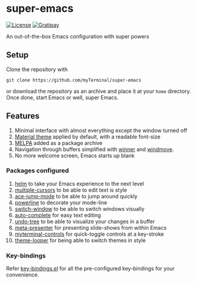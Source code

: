 # super-emacs

[![License](https://img.shields.io/badge/LICENSE-GPL%20v3.0-blue.svg)](https://www.gnu.org/licenses/gpl.html)
[![Gratipay](http://img.shields.io/gratipay/myTerminal.svg)](https://gratipay.com/myTerminal)

An out-of-the-box Emacs configuration with super powers

## Setup

Clone the repository with

    git clone https://github.com/myTerminal/super-emacs

or download the repository as an archive and place it at your `home` directory. Once done, start Emacs or well, super Emacs.

## Features

1. Minimal interface with almost everything except the window turned off
2. [Material theme](https://github.com/cpaulik/emacs-material-theme) applied by default, with a readable font-size
3. [MELPA](http://melpa.org) added as a package archive
4. Navigation through buffers simplified with [winner](http://emacswiki.org/emacs/WinnerMode) and [windmove](http://emacswiki.org/emacs/WindMove).
5. No more welcome screen, Emacs starts up blank

### Packages configured

1. [helm](https://github.com/emacs-helm/helm) to take your Emacs experience to the next level
2. [multiple-cursors](https://github.com/magnars/multiple-cursors.el) to be able to edit text is style
3. [ace-jump-mode](https://github.com/winterTTr/ace-jump-mode) to be able to jump around quickly
4. [powerline](https://github.com/milkypostman/powerline) to decorate your mode-line
5. [switch-window](https://github.com/dimitri/switch-window) to be able to switch windows visually
6. [auto-complete](https://github.com/auto-complete/auto-complete) for easy text editing
7. [undo-tree](https://github.com/emacsmirror/undo-tree) to be able to visualize your changes in a buffer
8. [meta-presenter](https://github.com/myTerminal/meta-presenter) for presenting slide-shows from within Emacs
9. [myterminal-controls](https://github.com/myTerminal/myterminal-controls) for quick-toggle controls at a key-stroke
10. [theme-looper](https://github.com/myTerminal/theme-looper) for being able to switch themes in style

### Key-bindings

Refer [key-bindings.el](.emacs.d/super-emacs/key-bindings.el) for all the pre-configured key-bindings for your convenience.
